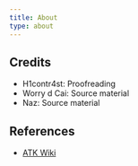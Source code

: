 ```yaml
---
title: About
type: about
---
```


## Credits
- H1contr4st: Proofreading
- Worry d Cai: Source material
- Naz: Source material

## References
- [ATK Wiki](https://wiki.atk.team/index.php/Main_Page)